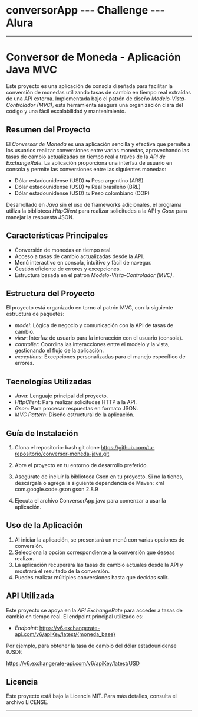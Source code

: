 # conversorApp --- Challenge --- Alura

---

# Conversor de Moneda - Aplicación Java MVC

Este proyecto es una aplicación de consola diseñada para facilitar la conversión de monedas utilizando tasas de cambio en tiempo real extraídas de una API externa. Implementada bajo el patrón de diseño *Modelo-Vista-Controlador (MVC)*, esta herramienta asegura una organización clara del código y una fácil escalabilidad y mantenimiento.

## Resumen del Proyecto

El *Conversor de Moneda* es una aplicación sencilla y efectiva que permite a los usuarios realizar conversiones entre varias monedas, aprovechando las tasas de cambio actualizadas en tiempo real a través de la *API de ExchangeRate*. La aplicación proporciona una interfaz de usuario en consola y permite las conversiones entre las siguientes monedas:

- Dólar estadounidense (USD) ⇆ Peso argentino (ARS)
- Dólar estadounidense (USD) ⇆ Real brasileño (BRL)
- Dólar estadounidense (USD) ⇆ Peso colombiano (COP)

Desarrollado en *Java* sin el uso de frameworks adicionales, el programa utiliza la biblioteca *HttpClient* para realizar solicitudes a la API y *Gson* para manejar la respuesta JSON.

## Características Principales

- Conversión de monedas en tiempo real.
- Acceso a tasas de cambio actualizadas desde la API.
- Menú interactivo en consola, intuitivo y fácil de navegar.
- Gestión eficiente de errores y excepciones.
- Estructura basada en el patrón *Modelo-Vista-Controlador (MVC)*.

## Estructura del Proyecto

El proyecto está organizado en torno al patrón MVC, con la siguiente estructura de paquetes:

- *model*: Lógica de negocio y comunicación con la API de tasas de cambio.
- *view*: Interfaz de usuario para la interacción con el usuario (consola).
- *controller*: Coordina las interacciones entre el modelo y la vista, gestionando el flujo de la aplicación.
- *exceptions*: Excepciones personalizadas para el manejo específico de errores.

## Tecnologías Utilizadas

- *Java*: Lenguaje principal del proyecto.
- *HttpClient*: Para realizar solicitudes HTTP a la API.
- *Gson*: Para procesar respuestas en formato JSON.
- *MVC Pattern*: Diseño estructural de la aplicación.

## Guía de Instalación

1. Clona el repositorio:
   bash
   git clone https://github.com/tu-repositorio/conversor-moneda-java.git
   

2. Abre el proyecto en tu entorno de desarrollo preferido.

3. Asegúrate de incluir la biblioteca Gson en tu proyecto. Si no la tienes, descárgala o agrega la siguiente dependencia de Maven:
   xml
   <dependency>
       <groupId>com.google.code.gson</groupId>
       <artifactId>gson</artifactId>
       <version>2.8.9</version>
   </dependency>
   

4. Ejecuta el archivo ConversorApp.java para comenzar a usar la aplicación.

## Uso de la Aplicación

1. Al iniciar la aplicación, se presentará un menú con varias opciones de conversión.
2. Selecciona la opción correspondiente a la conversión que deseas realizar.
3. La aplicación recuperará las tasas de cambio actuales desde la API y mostrará el resultado de la conversión.
4. Puedes realizar múltiples conversiones hasta que decidas salir.

## API Utilizada

Este proyecto se apoya en la *API ExchangeRate* para acceder a tasas de cambio en tiempo real. El endpoint principal utilizado es:

- *Endpoint*: https://v6.exchangerate-api.com/v6/apiKey/latest/{moneda_base}

Por ejemplo, para obtener la tasa de cambio del dólar estadounidense (USD):

https://v6.exchangerate-api.com/v6/apiKey/latest/USD

## Licencia

Este proyecto está bajo la Licencia MIT. Para más detalles, consulta el archivo LICENSE.

---
